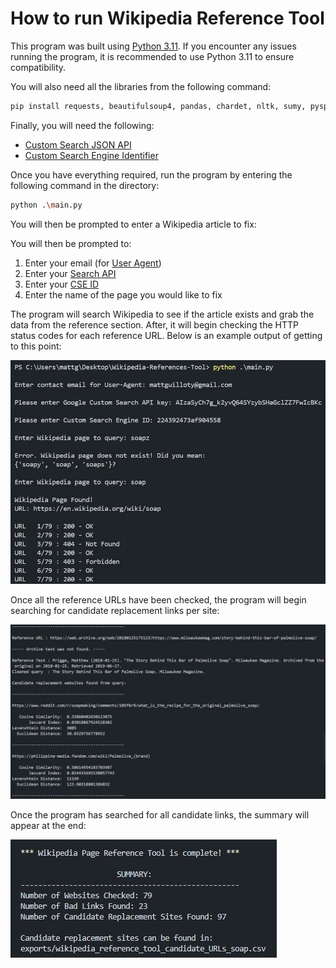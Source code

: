 # How to run Wikipedia Reference Tool

This program was built using [Python 3.11](https://www.python.org/downloads/). If you encounter any issues running the program, it is recommended to use Python 3.11 to ensure compatibility.

You will also need all the libraries from the following command:

```bash
pip install requests, beautifulsoup4, pandas, chardet, nltk, sumy, pyspellchecker, spacy, scikit-learn, levenshtein, scipy
```

Finally, you will need the following:

- [Custom Search JSON API](https://developers.google.com/custom-search/v1/overview)
- [Custom Search Engine Identifier](https://programmablesearchengine.google.com/controlpanel/all)

Once you have everything required, run the program by entering the following command in the directory:

```bash
python .\main.py
```

You will then be prompted to enter a Wikipedia article to fix:



You will then be prompted to:
1. Enter your email (for [User Agent](https://developer.mozilla.org/en-US/docs/Glossary/User_agent))
2. Enter your [Search API](https://developers.google.com/custom-search/v1/overview) 
3. Enter your [CSE ID](https://programmablesearchengine.google.com/controlpanel/all)
4. Enter the name of the page you would like to fix

The program will search Wikipedia to see if the article exists and grab the data from the reference section. After, it will begin checking the HTTP status codes for each reference URL. Below is an example output of getting to this point:

![](images/ss1.jpg)

Once all the reference URLs have been checked, the program will begin searching for candidate replacement links per site: 

![](images/ss2.jpg)

Once the program has searched for all candidate links, the summary will appear at the end:

![](images/ss3.jpg)
